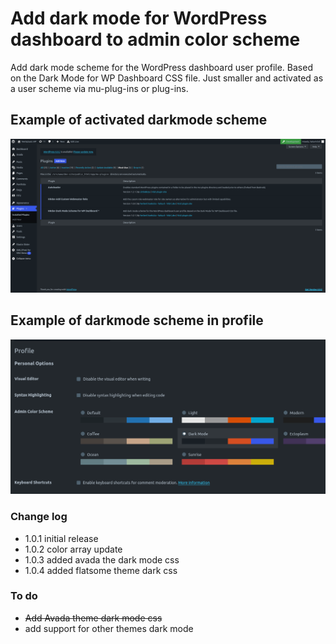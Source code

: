 # Add dark mode for WordPress dashboard to admin color scheme
 Add dark mode scheme for the WordPress dashboard user profile. Based on the Dark Mode for WP Dashboard CSS file. Just smaller and activated as a user scheme via mu-plug-ins or plug-ins.

## Example of activated darkmode scheme

<img src="/images/dark-mode-for-wp-user-scheme.png" />

## Example of darkmode scheme in profile

<img src="/images/dark-mode-for-wp-user-scheme-profile.png" />

### Change log
* 1.0.1 initial release
* 1.0.2 color array update
* 1.0.3 added avada the dark mode css
* 1.0.4 added flatsome theme dark css

### To do
* ~~Add Avada theme dark mode css~~
* add support for other themes dark mode
